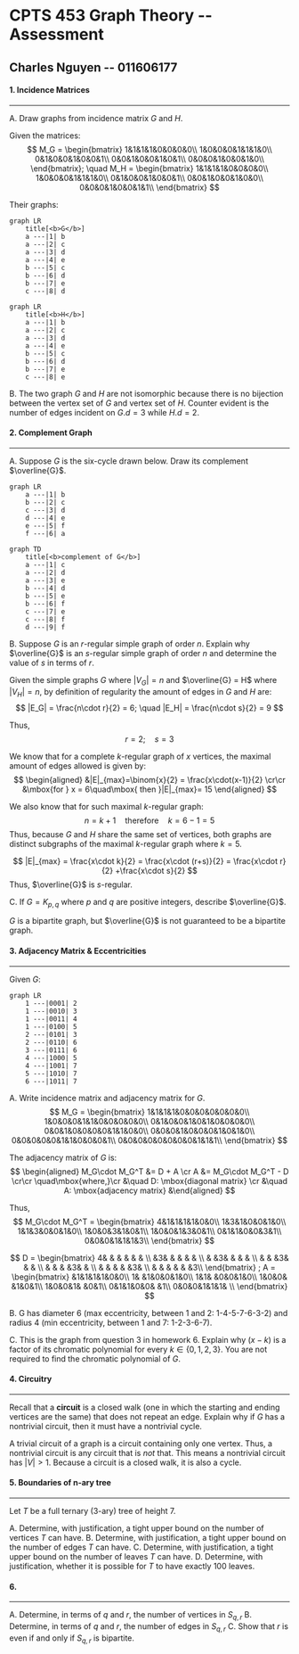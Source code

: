 # CPTS 453 Graph Theory -- Assessment

## Charles Nguyen -- 011606177


#### 1. Incidence Matrices
---
A. Draw graphs from incidence matrix $G$ and $H$.

Given the matrices:
$$
M_G = 
\begin{bmatrix}
1&1&1&1&0&0&0&0\\
1&0&0&0&1&1&1&0\\
0&1&0&0&1&0&0&1\\
0&0&1&0&0&1&0&1\\
0&0&0&1&0&0&1&0\\
\end{bmatrix};
\quad
M_H =
\begin{bmatrix}
1&1&1&1&0&0&0&0\\
1&0&0&0&1&1&1&0\\
0&1&0&0&1&0&0&1\\
0&0&1&0&0&1&0&0\\
0&0&0&1&0&0&1&1\\
\end{bmatrix}
$$

Their graphs:
```mermaid
graph LR
	title[<b>G</b>]
	a ---|1| b
	a ---|2| c
	a ---|3| d
	a ---|4| e
	b ---|5| c
	b ---|6| d
	b ---|7| e
	c ---|8| d
```

```mermaid
graph LR
	title[<b>H</b>]
	a ---|1| b
	a ---|2| c
	a ---|3| d
	a ---|4| e
	b ---|5| c
	b ---|6| d
	b ---|7| e
	c ---|8| e
```


B. The two graph $G$ and $H$ are not isomorphic because there is no bijection between the vertex set of $G$ and vertex set of $H$. Counter evident is the number of edges incident on $G.d = 3$ while $H.d = 2$.

<div style="page-break-after: always"></div>

#### 2. Complement Graph
---
A. Suppose $G$ is the six-cycle drawn below. Draw its complement $\overline{G}$.
```mermaid
graph LR
	a ---|1| b
	b ---|2| c
	c ---|3| d
	d ---|4| e
	e ---|5| f
	f ---|6| a
```

```mermaid
graph TD
	title[<b>complement of G</b>]
	a ---|1| c
	a ---|2| d
	a ---|3| e
	b ---|4| d
	b ---|5| e
	b ---|6| f
	c ---|7| e
	c ---|8| f
	d ---|9| f
```


B. Suppose $G$ is an $r$-regular simple graph of order $n$. Explain why $\overline{G}$ is an $s$-regular simple
graph of order $n$ and determine the value of $s$ in terms of $r$.

Given the simple graphs $G$ where $|V_G| = n$ and $\overline{G} = H$ where $|V_H|=n$, by definition of regularity the amount of edges in $G$ and $H$ are:
$$
|E_G| = \frac{n\cdot r}{2} = 6; \quad |E_H| = \frac{n\cdot s}{2} = 9
$$

Thus,
$$
r = 2; \quad s = 3
$$

We know that for a complete $k$-regular graph of $x$ vertices, the maximal amount of edges allowed is given by:
$$
\begin{aligned}
&|E|_{max}=\binom{x}{2} = \frac{x\cdot(x-1)}{2} \cr\cr
&\mbox{for } x = 6\quad\mbox{ then }|E|_{max}= 15
\end{aligned}
$$

We also know that for such maximal $k$-regular graph:
$$
n=k+1 \quad\mbox{therefore}\quad k=6-1=5
$$
Thus, because $G$ and $H$ share the same set of vertices, both graphs are distinct subgraphs of the maximal $k$-regular graph where $k=5$.

$$
|E|_{max} = \frac{x\cdot k}{2} = \frac{x\cdot (r+s)}{2} = \frac{x\cdot r}{2} +\frac{x\cdot s}{2}
$$
Thus, $\overline{G}$ is $s$-regular.


C. If $G = K_{p,q}$ where $p$ and $q$ are positive integers, describe $\overline{G}$.

$G$ is a bipartite graph, but $\overline{G}$ is not guaranteed to be a bipartite graph.

<div style="page-break-after: always"></div>

#### 3. Adjacency Matrix & Eccentricities
---
Given $G$:
```mermaid
graph LR
	1 ---|0001| 2
	1 ---|0010| 3
	1 ---|0011| 4
	1 ---|0100| 5
	2 ---|0101| 3
	2 ---|0110| 6
	3 ---|0111| 6
	4 ---|1000| 5
	4 ---|1001| 7
	5 ---|1010| 7
	6 ---|1011| 7
```

A. Write incidence matrix and adjacency matrix for $G$.
$$
M_G = 
\begin{bmatrix}
1&1&1&1&0&0&0&0&0&0&0\\
1&0&0&0&1&1&0&0&0&0&0\\
0&1&0&0&1&0&1&0&0&0&0\\
0&0&1&0&0&0&0&1&1&0&0\\
0&0&0&1&0&0&0&1&0&1&0\\
0&0&0&0&0&1&1&0&0&0&1\\
0&0&0&0&0&0&0&0&1&1&1\\
\end{bmatrix}
$$

The adjacency matrix of $G$ is:
$$
\begin{aligned}
M_G\cdot M_G^T &= D + A \cr
A &= M_G\cdot M_G^T - D \cr\cr
\quad\mbox{where,}\cr
&\quad D: \mbox{diagonal matrix} \cr
&\quad A: \mbox{adjacency matrix}
&\end{aligned}
$$

Thus,
$$
M_G\cdot M_G^T =
\begin{bmatrix}
4&1&1&1&1&0&0\\
1&3&1&0&0&1&0\\
1&1&3&0&0&1&0\\
1&0&0&3&1&0&1\\
1&0&0&1&3&0&1\\
0&1&1&0&0&3&1\\
0&0&0&1&1&1&3\\
\end{bmatrix}
$$

$$
D =
\begin{bmatrix}
4& & & & & & \\
 &3& & & & & \\
 & &3& & & & \\
 & & &3& & & \\
 & & & &3& & \\
 & & & & &3& \\
 & & & & & &3\\
\end{bmatrix}
;
A =
\begin{bmatrix}
 &1&1&1&1&0&0\\
1& &1&0&0&1&0\\
1&1& &0&0&1&0\\
1&0&0& &1&0&1\\
1&0&0&1& &0&1\\
0&1&1&0&0& &1\\
0&0&0&1&1&1& \\
\end{bmatrix}
$$


B. G has diameter 6 (max eccentricity, between 1 and 2: 1-4-5-7-6-3-2) and radius 4 (min eccentricity, between 1 and 7: 1-2-3-6-7).


C. This is the graph from question 3 in homework 6. Explain why ($x − k)$ is a factor of its chromatic polynomial for every $k \in \{0,1,2,3\}$. You are not required to find the chromatic polynomial of $G$.

<div style="page-break-after: always"></div>

#### 4. Circuitry
---
Recall that a **circuit** is a closed walk (one in which the starting and ending vertices are the same) that does not repeat an edge. Explain why if $G$ has a nontrivial circuit, then it must have a nontrivial cycle.

A trivial circuit of a graph is a circuit containing only one vertex. Thus, a nontrivial circuit is any circuit that is *not* that. This means a nontrivial circuit has $|V| > 1$. Because a circuit is a closed walk, it is also a cycle.

<div style="page-break-after: always"></div>

#### 5. Boundaries of n-ary tree
---
Let $T$ be a full ternary (3-ary) tree of height 7.

A. Determine, with justification, a tight upper bound on the number of vertices $T$ can have.
B. Determine, with justification, a tight upper bound on the number of edges $T$ can have.
C. Determine, with justification, a tight upper bound on the number of leaves $T$ can have.
D. Determine, with justification, whether it is possible for $T$ to have exactly 100 leaves.

<div style="page-break-after: always"></div>

#### 6.
---
A. Determine, in terms of $q$ and $r$, the number of vertices in $S_{q,r}$
B. Determine, in terms of $q$ and $r$, the number of edges in $S_{q,r}$
C. Show that $r$ is even if and only if $S_{q,r}$ is bipartite.

